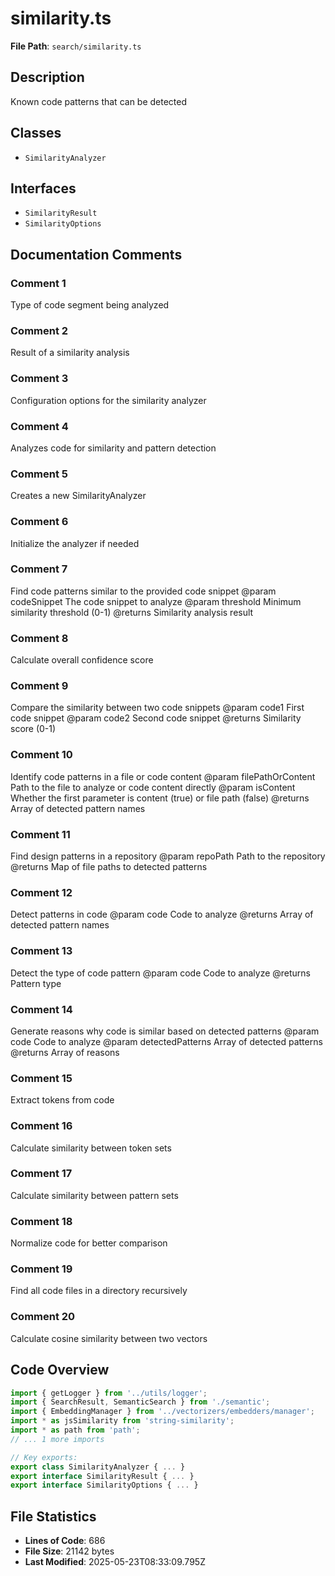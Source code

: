 # similarity.ts

**File Path**: `search/similarity.ts`

## Description

Known code patterns that can be detected

## Classes

- `SimilarityAnalyzer`

## Interfaces

- `SimilarityResult`
- `SimilarityOptions`

## Documentation Comments

### Comment 1

Type of code segment being analyzed

### Comment 2

Result of a similarity analysis

### Comment 3

Configuration options for the similarity analyzer

### Comment 4

Analyzes code for similarity and pattern detection

### Comment 5

Creates a new SimilarityAnalyzer

### Comment 6

Initialize the analyzer if needed

### Comment 7

Find code patterns similar to the provided code snippet
 @param codeSnippet The code snippet to analyze
 @param threshold Minimum similarity threshold (0-1)
 @returns Similarity analysis result

### Comment 8

Calculate overall confidence score

### Comment 9

Compare the similarity between two code snippets
 @param code1 First code snippet
 @param code2 Second code snippet
 @returns Similarity score (0-1)

### Comment 10

Identify code patterns in a file or code content
 @param filePathOrContent Path to the file to analyze or code content directly
 @param isContent Whether the first parameter is content (true) or file path (false)
 @returns Array of detected pattern names

### Comment 11

Find design patterns in a repository
 @param repoPath Path to the repository
 @returns Map of file paths to detected patterns

### Comment 12

Detect patterns in code
 @param code Code to analyze
 @returns Array of detected pattern names

### Comment 13

Detect the type of code pattern
 @param code Code to analyze
 @returns Pattern type

### Comment 14

Generate reasons why code is similar based on detected patterns
 @param code Code to analyze
 @param detectedPatterns Array of detected patterns
 @returns Array of reasons

### Comment 15

Extract tokens from code

### Comment 16

Calculate similarity between token sets

### Comment 17

Calculate similarity between pattern sets

### Comment 18

Normalize code for better comparison

### Comment 19

Find all code files in a directory recursively

### Comment 20

Calculate cosine similarity between two vectors

## Code Overview

```typescript
import { getLogger } from '../utils/logger';
import { SearchResult, SemanticSearch } from './semantic';
import { EmbeddingManager } from '../vectorizers/embedders/manager';
import * as jsSimilarity from 'string-similarity';
import * as path from 'path';
// ... 1 more imports

// Key exports:
export class SimilarityAnalyzer { ... }
export interface SimilarityResult { ... }
export interface SimilarityOptions { ... }
```

## File Statistics

- **Lines of Code**: 686
- **File Size**: 21142 bytes
- **Last Modified**: 2025-05-23T08:33:09.795Z

